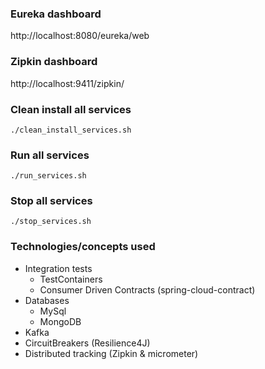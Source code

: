 ### Eureka dashboard
http://localhost:8080/eureka/web

### Zipkin dashboard
http://localhost:9411/zipkin/

### Clean install all services
```
./clean_install_services.sh
```

### Run all services
```
./run_services.sh
```

### Stop all services
```
./stop_services.sh
```

### Technologies/concepts used
- Integration tests
  - TestContainers
  - Consumer Driven Contracts (spring-cloud-contract)
- Databases
  - MySql
  - MongoDB
- Kafka
- CircuitBreakers (Resilience4J)
- Distributed tracking (Zipkin & micrometer)